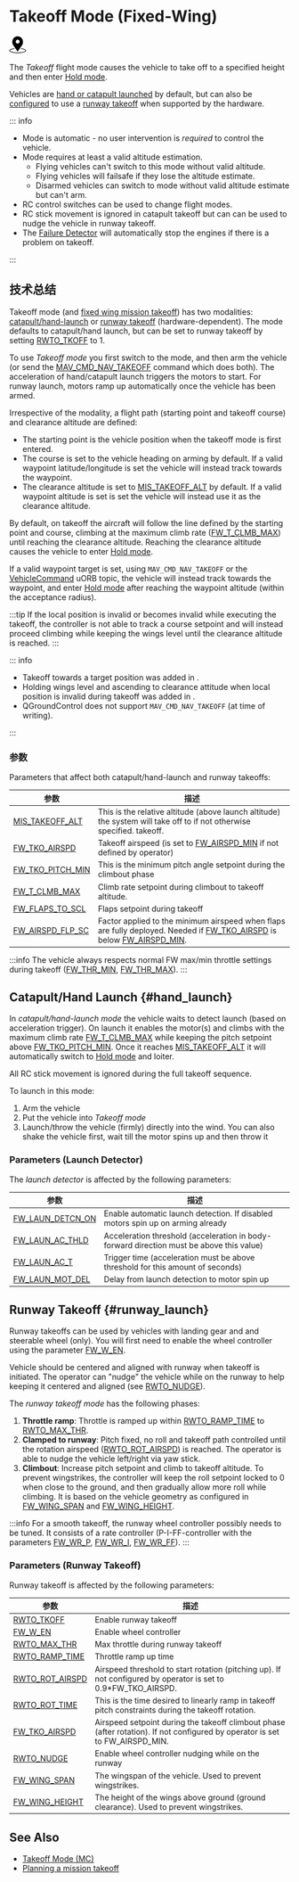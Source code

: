 # Takeoff Mode (Fixed-Wing)

<img src="../../assets/site/position_fixed.svg" title="Position fix required (e.g. GPS)" width="30px" />

The _Takeoff_ flight mode causes the vehicle to take off to a specified height and then enter [Hold mode](../flight_modes_fw/takeoff.md).

Vehicles are [hand or catapult launched](#catapult-hand-launch) by default, but can also be [configured](#RWTO_TKOFF) to use a [runway takeoff](#runway-takeoff) when supported by the hardware.

::: info

- Mode is automatic - no user intervention is _required_ to control the vehicle.
- Mode requires at least a valid altitude estimation.
  - Flying vehicles can't switch to this mode without valid altitude.
  - Flying vehicles will failsafe if they lose the altitude estimate.
  - Disarmed vehicles can switch to mode without valid altitude estimate but can't arm.
- RC control switches can be used to change flight modes.
- RC stick movement is ignored in catapult takeoff but can can be used to nudge the vehicle in runway takeoff.
- The [Failure Detector](../config/safety.md#failure-detector) will automatically stop the engines if there is a problem on takeoff.

<!-- https://github.com/PX4/PX4-Autopilot/blob/main/src/modules/commander/ModeUtil/mode_requirements.cpp -->

:::

## 技术总结

Takeoff mode (and [fixed wing mission takeoff](../flight_modes_fw/mission.md#mission-takeoff)) has two modalities: [catapult/hand-launch](#catapult-hand-launch) or [runway takeoff](#runway-takeoff) (hardware-dependent).
The mode defaults to catapult/hand launch, but can be set to runway takeoff by setting [RWTO_TKOFF](#RWTO_TKOFF) to 1.

To use _Takeoff mode_ you first switch to the mode, and then arm the vehicle (or send the [MAV_CMD_NAV_TAKEOFF](https://mavlink.io/en/messages/common.html#MAV_CMD_NAV_TAKEOFF) command which does both).
The acceleration of hand/catapult launch triggers the motors to start.
For runway launch, motors ramp up automatically once the vehicle has been armed.

Irrespective of the modality, a flight path (starting point and takeoff course) and clearance altitude are defined:

- The starting point is the vehicle position when the takeoff mode is first entered.
- The course is set to the vehicle heading on arming by default.
  If a valid waypoint latitude/longitude is set the vehicle will instead track towards the waypoint.
- The clearance altitude is set to [MIS_TAKEOFF_ALT](#MIS_TAKEOFF_ALT) by default.
  If a valid waypoint altitude is set is set the vehicle will instead use it as the clearance altitude.

By default, on takeoff the aircraft will follow the line defined by the starting point and course, climbing at the maximum climb rate ([FW_T_CLMB_MAX](../advanced_config/parameter_reference.md#FW_T_CLMB_MAX)) until reaching the clearance altitude.
Reaching the clearance altitude causes the vehicle to enter [Hold mode](../flight_modes_fw/takeoff.md).

If a valid waypoint target is set, using `MAV_CMD_NAV_TAKEOFF` or the [VehicleCommand](../msg_docs/VehicleCommand.md) uORB topic, the vehicle will instead track towards the waypoint, and enter [Hold mode](../flight_modes_fw/takeoff.md) after reaching the waypoint altitude (within the acceptance radius).

:::tip
If the local position is invalid or becomes invalid while executing the takeoff, the controller is not able to track a course setpoint and will instead proceed climbing while keeping the wings level until the clearance altitude is reached.
:::

::: info

- Takeoff towards a target position was added in <Badge type="tip" text="main (planned for: PX4 v1.17)" />.
- Holding wings level and ascending to clearance attitude when local position is invalid during takeoff was added in <Badge type="tip" text="main (planned for: PX4 v1.17)" />.
- QGroundControl does not support `MAV_CMD_NAV_TAKEOFF` (at time of writing).

:::

### 参数

Parameters that affect both catapult/hand-launch and runway takeoffs:

| 参数                                                                   | 描述                                                                                                                                                                        |
| -------------------------------------------------------------------- | ------------------------------------------------------------------------------------------------------------------------------------------------------------------------- |
| <a id="MIS_TAKEOFF_ALT"></a>[MIS\_TAKEOFF\_ALT][MIS_TAKEOFF_ALT]     | This is the relative altitude (above launch altitude) the system will take off to if not otherwise specified. takeoff. |
| <a id="FW_TKO_AIRSPD"></a>[FW\_TKO\_AIRSPD][FW_TKO_AIRSPD]           | Takeoff airspeed (is set to [FW\_AIRSPD\_MIN][FW_AIRSPD_MIN] if not defined by operator)                                                                                  |
| <a id="FW_TKO_PITCH_MIN"></a>[FW\_TKO\_PITCH\_MIN][FW_TKO_PITCH_MIN] | This is the minimum pitch angle setpoint during the climbout phase                                                                                                        |
| <a id="FW_T_CLMB_MAX"></a>[FW\_T\_CLMB\_MAX][FW_T_CLMB_MAX]          | Climb rate setpoint during climbout to takeoff altitude.                                                                                                  |
| <a id="FW_FLAPS_TO_SCL"></a>[FW\_FLAPS\_TO\_SCL][FW_FLAPS_TO_SCL]    | Flaps setpoint during takeoff                                                                                                                                             |
| <a id="FW_AIRSPD_FLP_SC"></a>[FW\_AIRSPD\_FLP\_SC][FW_AIRSPD_FLP_SC] | Factor applied to the minimum airspeed when flaps are fully deployed. Needed if [FW\_TKO\_AIRSPD](#FW_TKO_AIRSPD) is below [FW\_AIRSPD\_MIN][FW_AIRSPD_MIN].              |

[FW_AIRSPD_MIN]: ../advanced_config/parameter_reference.md#FW_AIRSPD_MIN
[FW_FLAPS_TO_SCL]: ../advanced_config/parameter_reference.md#FW_FLAPS_TO_SCL
[FW_AIRSPD_FLP_SC]: ../advanced_config/parameter_reference.md#FW_AIRSPD_FLP_SC
[FW_TKO_AIRSPD]: ../advanced_config/parameter_reference.md#FW_TKO_AIRSPD
[MIS_TAKEOFF_ALT]: ../advanced_config/parameter_reference.md#MIS_TAKEOFF_ALT
[FW_TKO_PITCH_MIN]: ../advanced_config/parameter_reference.md#FW_TKO_PITCH_MIN
[FW_T_CLMB_MAX]: ../advanced_config/parameter_reference.md#FW_T_CLMB_MAX

:::info
The vehicle always respects normal FW max/min throttle settings during takeoff ([FW_THR_MIN](../advanced_config/parameter_reference.md#FW_THR_MIN), [FW_THR_MAX](../advanced_config/parameter_reference.md#FW_THR_MAX)).
:::

## Catapult/Hand Launch {#hand_launch}

In _catapult/hand-launch mode_ the vehicle waits to detect launch (based on acceleration trigger).
On launch it enables the motor(s) and climbs with the maximum climb rate [FW_T_CLMB_MAX](#FW_T_CLMB_MAX) while keeping the pitch setpoint above [FW_TKO_PITCH_MIN](#FW_TKO_PITCH_MIN).
Once it reaches [MIS_TAKEOFF_ALT](#MIS_TAKEOFF_ALT) it will automatically switch to [Hold mode](../flight_modes_fw/hold.md) and loiter.

All RC stick movement is ignored during the full takeoff sequence.

To launch in this mode:

1. Arm the vehicle
2. Put the vehicle into _Takeoff mode_
3. Launch/throw the vehicle (firmly) directly into the wind.
  You can also shake the vehicle first, wait till the motor spins up and then throw it

### Parameters (Launch Detector)

The _launch detector_ is affected by the following parameters:

| 参数                                                                                                                                                                         | 描述                                                                                                          |
| -------------------------------------------------------------------------------------------------------------------------------------------------------------------------- | ----------------------------------------------------------------------------------------------------------- |
| <a id="FW_LAUN_DETCN_ON"></a>[FW_LAUN_DETCN_ON](../advanced_config/parameter_reference.md#FW_LAUN_DETCN_ON) | Enable automatic launch detection. If disabled motors spin up on arming already             |
| <a id="FW_LAUN_AC_THLD"></a>[FW_LAUN_AC_THLD](../advanced_config/parameter_reference.md#FW_LAUN_AC_THLD)    | Acceleration threshold (acceleration in body-forward direction must be above this value) |
| <a id="FW_LAUN_AC_T"></a>[FW_LAUN_AC_T](../advanced_config/parameter_reference.md#FW_LAUN_AC_T)             | Trigger time (acceleration must be above threshold for this amount of seconds)           |
| <a id="FW_LAUN_MOT_DEL"></a>[FW_LAUN_MOT_DEL](../advanced_config/parameter_reference.md#FW_LAUN_MOT_DEL)    | Delay from launch detection to motor spin up                                                                |

## Runway Takeoff {#runway_launch}

Runway takeoffs can be used by vehicles with landing gear and and steerable wheel (only).
You will first need to enable the wheel controller using the parameter [FW_W_EN](#FW_W_EN).

Vehicle should be centered and aligned with runway when takeoff is initiated.
The operator can "nudge" the vehicle while on the runway to help keeping it centered and aligned (see [RWTO_NUDGE](../advanced_config/parameter_reference.md#RWTO_NUDGE)).

The _runway takeoff mode_ has the following phases:

1. **Throttle ramp**: Throttle is ramped up within [RWTO_RAMP_TIME](../advanced_config/parameter_reference.md#RWTO_RAMP_TIME) to [RWTO_MAX_THR](../advanced_config/parameter_reference.md#RWTO_MAX_THR).
2. **Clamped to runway**: Pitch fixed, no roll and takeoff path controlled until the rotation airspeed ([RWTO_ROT_AIRSPD](../advanced_config/parameter_reference.md#RWTO_ROT_AIRSPD)) is reached. The operator is able to nudge the vehicle left/right via yaw stick.
3. **Climbout**: Increase pitch setpoint and climb to takeoff altitude. To prevent wingstrikes, the controller will keep the roll setpoint locked to 0 when close to the ground, and then gradually allow more roll while climbing. It is based on the vehicle geometry as configured in [FW_WING_SPAN](#FW_WING_SPAN) and [FW_WING_HEIGHT](#FW_WING_HEIGHT).

:::info
For a smooth takeoff, the runway wheel controller possibly needs to be tuned.
It consists of a rate controller (P-I-FF-controller with the parameters [FW_WR_P](../advanced_config/parameter_reference.md#FW_WR_P), [FW_WR_I](../advanced_config/parameter_reference.md#FW_WR_I), [FW_WR_FF](../advanced_config/parameter_reference.md#FW_WR_FF)).
:::

### Parameters (Runway Takeoff)

Runway takeoff is affected by the following parameters:

| 参数                                                                                                                                                 | 描述                                                                                                                                                                                                                           |
| -------------------------------------------------------------------------------------------------------------------------------------------------- | ---------------------------------------------------------------------------------------------------------------------------------------------------------------------------------------------------------------------------- |
| <a id="RWTO_TKOFF"></a>[RWTO_TKOFF](../advanced_config/parameter_reference.md#RWTO_TKOFF)                                     | Enable runway takeoff                                                                                                                                                                                                        |
| <a id="FW_W_EN"></a>[FW_W_EN](../advanced_config/parameter_reference.md#FW_W_EN)                         | Enable wheel controller                                                                                                                                                                                                      |
| <a id="RWTO_MAX_THR"></a>[RWTO_MAX_THR](../advanced_config/parameter_reference.md#RWTO_MAX_THR)          | Max throttle during runway takeoff                                                                                                                                                                                           |
| <a id="RWTO_RAMP_TIME"></a>[RWTO_RAMP_TIME](../advanced_config/parameter_reference.md#RWTO_RAMP_TIME)    | Throttle ramp up time                                                                                                                                                                                                        |
| <a id="RWTO_ROT_AIRSPD"></a>[RWTO_ROT_AIRSPD](../advanced_config/parameter_reference.md#RWTO_ROT_AIRSPD) | Airspeed threshold to start rotation (pitching up). If not configured by operator is set to 0.9\*FW_TKO_AIRSPD. |
| <a id="RWTO_ROT_TIME"></a>[RWTO_ROT_TIME](../advanced_config/parameter_reference.md#RWTO_ROT_TIME)       | This is the time desired to linearly ramp in takeoff pitch constraints during the takeoff rotation.                                                                                                          |
| <a id="FW_TKO_AIRSPD"></a>[FW_TKO_AIRSPD](../advanced_config/parameter_reference.md#FW_TKO_AIRSPD)       | Airspeed setpoint during the takeoff climbout phase (after rotation). If not configured by operator is set to FW_AIRSPD_MIN.    |
| <a id="RWTO_NUDGE"></a>[RWTO_NUDGE](../advanced_config/parameter_reference.md#RWTO_NUDGE)                                     | Enable wheel controller nudging while on the runway                                                                                                                                                                          |
| <a id="FW_WING_SPAN"></a>[FW_WING_SPAN](../advanced_config/parameter_reference.md#FW_WING_SPAN)          | The wingspan of the vehicle. Used to prevent wingstrikes.                                                                                                                                    |
| <a id="FW_WING_HEIGHT"></a>[FW_WING_HEIGHT](../advanced_config/parameter_reference.md#FW_WING_HEIGHT)    | The height of the wings above ground (ground clearance). Used to prevent wingstrikes.                                                                                     |

## See Also

- [Takeoff Mode (MC)](../flight_modes_mc/takeoff.md)
- [Planning a mission takeoff](../flight_modes_fw/mission.md#mission-takeoff)

<!-- this maps to AUTO_TAKEOFF in dev -->
